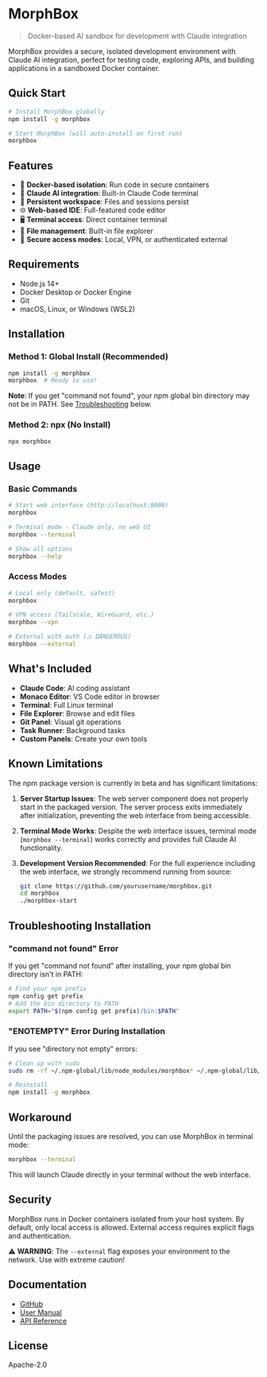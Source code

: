 # MorphBox

> Docker-based AI sandbox for development with Claude integration

MorphBox provides a secure, isolated development environment with Claude AI integration, perfect for testing code, exploring APIs, and building applications in a sandboxed Docker container.

## Quick Start

```bash
# Install MorphBox globally
npm install -g morphbox

# Start MorphBox (will auto-install on first run)
morphbox
```

## Features

- 🐳 **Docker-based isolation**: Run code in secure containers
- 🤖 **Claude AI integration**: Built-in Claude Code terminal
- 💾 **Persistent workspace**: Files and sessions persist
- 🌐 **Web-based IDE**: Full-featured code editor
- 🖥️ **Terminal access**: Direct container terminal
- 📁 **File management**: Built-in file explorer
- 🔐 **Secure access modes**: Local, VPN, or authenticated external

## Requirements

- Node.js 14+
- Docker Desktop or Docker Engine
- Git
- macOS, Linux, or Windows (WSL2)

## Installation

### Method 1: Global Install (Recommended)

```bash
npm install -g morphbox
morphbox  # Ready to use!
```

**Note**: If you get "command not found", your npm global bin directory may not be in PATH. See [Troubleshooting](#troubleshooting-installation) below.

### Method 2: npx (No Install)

```bash
npx morphbox
```

## Usage

### Basic Commands

```bash
# Start web interface (http://localhost:8008)
morphbox

# Terminal mode - Claude only, no web UI
morphbox --terminal

# Show all options
morphbox --help
```

### Access Modes

```bash
# Local only (default, safest)
morphbox

# VPN access (Tailscale, WireGuard, etc.)
morphbox --vpn

# External with auth (⚠️ DANGEROUS)
morphbox --external
```

## What's Included

- **Claude Code**: AI coding assistant
- **Monaco Editor**: VS Code editor in browser
- **Terminal**: Full Linux terminal
- **File Explorer**: Browse and edit files
- **Git Panel**: Visual git operations
- **Task Runner**: Background tasks
- **Custom Panels**: Create your own tools

## Known Limitations

The npm package version is currently in beta and has significant limitations:

1. **Server Startup Issues**: The web server component does not properly start in the packaged version. The server process exits immediately after initialization, preventing the web interface from being accessible.

2. **Terminal Mode Works**: Despite the web interface issues, terminal mode (`morphbox --terminal`) works correctly and provides full Claude AI functionality.

3. **Development Version Recommended**: For the full experience including the web interface, we strongly recommend running from source:
   ```bash
   git clone https://github.com/yourusername/morphbox.git
   cd morphbox
   ./morphbox-start
   ```

## Troubleshooting Installation

### "command not found" Error
If you get "command not found" after installing, your npm global bin directory isn't in PATH:

```bash
# Find your npm prefix
npm config get prefix
# Add the bin directory to PATH
export PATH="$(npm config get prefix)/bin:$PATH"
```

### "ENOTEMPTY" Error During Installation
If you see "directory not empty" errors:

```bash
# Clean up with sudo
sudo rm -rf ~/.npm-global/lib/node_modules/morphbox* ~/.npm-global/lib/node_modules/.morphbox-*

# Reinstall
npm install -g morphbox
```

## Workaround

Until the packaging issues are resolved, you can use MorphBox in terminal mode:

```bash
morphbox --terminal
```

This will launch Claude directly in your terminal without the web interface.

## Security

MorphBox runs in Docker containers isolated from your host system. By default, only local access is allowed. External access requires explicit flags and authentication.

⚠️ **WARNING**: The `--external` flag exposes your environment to the network. Use with extreme caution!

## Documentation

- [GitHub](https://github.com/MicahBly/morphbox)
- [User Manual](https://github.com/MicahBly/morphbox/blob/main/docs/USER_MANUAL.md)
- [API Reference](https://github.com/MicahBly/morphbox/blob/main/docs/API_REFERENCE.md)

## License

Apache-2.0